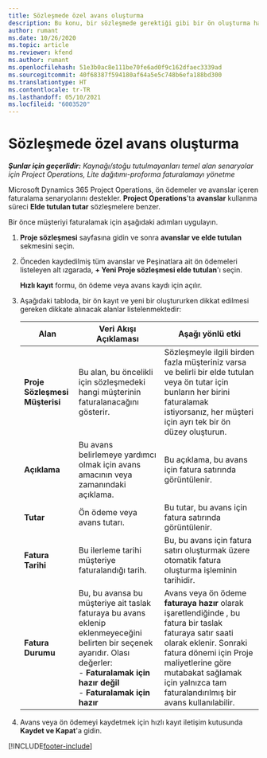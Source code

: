 ```yaml
---
title: Sözleşmede özel avans oluşturma
description: Bu konu, bir sözleşmede gerektiği gibi bir ön oluşturma hakkında bilgi sağlar.
author: rumant
ms.date: 10/26/2020
ms.topic: article
ms.reviewer: kfend
ms.author: rumant
ms.openlocfilehash: 51e3b0ac8e111be70fe6ad0f9c162dfaec3339ad
ms.sourcegitcommit: 40f68387f594180af64a5e5c748b6efa188bd300
ms.translationtype: HT
ms.contentlocale: tr-TR
ms.lasthandoff: 05/10/2021
ms.locfileid: "6003520"
---
```

# <a name="creating-an-ad-hoc-advance-on-a-contract"></a>Sözleşmede özel avans oluşturma

_**Şunlar için geçerlidir:** Kaynağı/stoğu tutulmayanları temel alan senaryolar için Project Operations, Lite dağıtımı-proforma faturalamayı yönetme_

Microsoft Dynamics 365 Project Operations, ön ödemeler ve avanslar içeren faturalama senaryolarını destekler. **Project Operations**'ta **avanslar** kullanma süreci **Elde tutulan tutar** sözleşmelere benzer. 

Bir önce müşteriyi faturalamak için aşağıdaki adımları uygulayın.

1. **Proje sözleşmesi** sayfasına gidin ve sonra **avanslar ve elde tutulan** sekmesini seçin.
2. Önceden kaydedilmiş tüm avanslar ve Peşinatlara ait ön ödemeleri listeleyen alt ızgarada, **+ Yeni Proje sözleşmesi elde tutulan**'ı seçin. 

    **Hızlı kayıt** formu, ön ödeme veya avans kaydı için açılır.
    
3. Aşağıdaki tabloda, bir ön kayıt ve yeni bir oluştururken dikkat edilmesi gereken dikkate alınacak alanlar listelenmektedir:

    | Alan | Veri Akışı Açıklaması | Aşağı yönlü etki |
    | --- | --- | --- |
    | **Proje Sözleşmesi Müşterisi** | Bu alan, bu öncelikli için sözleşmedeki hangi müşterinin faturalanacağını gösterir. | Sözleşmeyle ilgili birden fazla müşteriniz varsa ve belirli bir elde tutulan veya ön tutar için bunların her birini faturalamak istiyorsanız, her müşteri için ayrı tek bir ön düzey oluşturun. |
    | **Açıklama** | Bu avans belirlemeye yardımcı olmak için avans amacının veya zamanındaki açıklama. | Bu açıklama, bu avans için fatura satırında görüntülenir. |
    | **Tutar** | Ön ödeme veya avans tutarı. | Bu tutar, bu avans için fatura satırında görüntülenir. |
    | **Fatura Tarihi** | Bu ilerleme tarihi müşteriye faturalandığı tarih. | Bu, bu avans için fatura satırı oluşturmak üzere otomatik fatura oluşturma işleminin tarihidir. |
    | **Fatura Durumu** | Bu, bu avansa bu müşteriye ait taslak faturaya bu avans eklenip eklenmeyeceğini belirten bir seçenek ayarıdır. Olası değerler:</br>- **Faturalamak için hazır değil**</br>- **Faturalamak için hazır** | Avans veya ön ödeme **faturaya hazır** olarak işaretlendiğinde , bu fatura bir taslak faturaya satır saati olarak eklenir. Sonraki fatura dönemi için Proje maliyetlerine göre mutabakat sağlamak için yalnızca tam faturalandırılmış bir avans kullanılabilir. |

4. Avans veya ön ödemeyi kaydetmek için hızlı kayıt iletişim kutusunda **Kaydet ve Kapat**'a gidin.


[!INCLUDE[footer-include](../../includes/footer-banner.md)]
